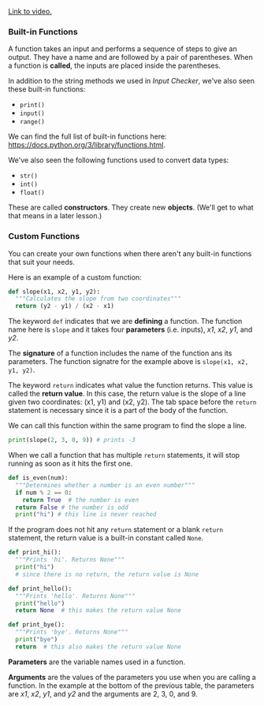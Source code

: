 [Link to video.](https://www.youtube.com/watch?v=CcKPrzeFIZE&list=PLVD25niNi0Bkf2psAf7PzB1SV068XyNPo&index=29)

### Built-in Functions

A function takes an input and performs a sequence of steps to give an output. They have a name and are followed by a pair of parentheses. When a function is **called**, the inputs are placed inside the parentheses.

In addition to the string methods we used in *Input Checker*, we've also seen these built-in functions:

* `print()`
* `input()`
* `range()`

We can find the full list of built-in functions here: https://docs.python.org/3/library/functions.html.

We've also seen the following functions used to convert data types:

* `str()`
* `int()`
* `float()`

These are called **constructors**.  They create new **objects**. (We'll get to what that means in a later lesson.) 

### Custom Functions

You can create your own functions when there aren't any built-in functions that suit your needs.

Here is an example of a custom function:

````python
def slope(x1, x2, y1, y2): 
  """Calculates the slope from two coordinates"""
  return (y2 - y1) / (x2 - x1)
````

The keyword `def` indicates that we are **defining** a function. The function name here is `slope` and it takes four **parameters** (i.e. inputs), *x1*, *x2*, *y1*, and *y2*. 

The **signature** of a function includes the name of the function ans its parameters. The function signatre for the example above is `slope(x1, x2, y1, y2)`.

The keyword `return` indicates what value the function returns. This value is called the **return value**. In this case, the return value is the slope of a line given two coordinates: (x1, y1) and (x2, y2). The tab space before the `return` statement is necessary since it is a part of the body of the function. 

We can call this function within the same program to find the slope a line.

````python
print(slope(2, 3, 0, 9)) # prints -3
````

When we call a function that has multiple `return` statements, it will stop running as soon as it hits the first one. 

```python
def is_even(num):
  """Determines whether a number is an even number"""
  if num % 2 == 0:
    return True  # the number is even
  return False # the number is odd
  print("hi") # this line is never reached
```

If the program does not hit any `return` statement or a blank `return` statement, the return value is a built-in constant called `None`.

```python
def print_hi():
  """Prints 'hi'. Returns None"""
  print("hi")
  # since there is no return, the return value is None

def print_hello():
  """Prints 'hello'. Returns None"""
  print("hello")
  return None  # this makes the return value None

def print_bye():
  """Prints 'bye'. Returns None"""
  print("bye")
  return  # this also makes the return value None
```

**Parameters** are the variable names used in a function. 

**Arguments** are the values of the parameters you use when you are calling a function. In the example at the bottom of the previous table, the parameters are *x1*, *x2*, *y1*, and *y2* and the arguments are 2, 3, 0, and 9.

